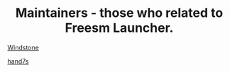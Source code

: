 <div align="center"> 
  <h1>Maintainers - those who related to Freesm Launcher.</h1>
</div>

[Windstone](https://github.com/notwindstone)

<!-- say little about youself here -->

[hand7s](https://github.com/s0me1newithhand7s)

<!-- say little about youself here -->
